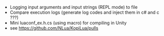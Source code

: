 * Logging input arguments and input strings (REPL mode) to file  
* Compare execution logs (generate log codes and inject them in c# and c ???)  
* Mini luaconf_ex.h.cs (using macro) for compiling in Unity   
* see https://github.com/NLua/KopiLua/pulls  
